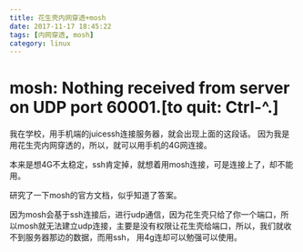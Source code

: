 ```yaml
---
title: 花生壳内网穿透+mosh
date: 2017-11-17 18:45:22
tags: [内网穿透, mosh]
category: linux
---
```


# mosh: Nothing received from server on UDP port 60001.[to quit: Ctrl-^.]

我在学校，用手机端的juicessh连接服务器，就会出现上面的这段话。
因为我是用花生壳内网穿透的，所以，就可以用手机的4G网连接。

本来是想4G不太稳定，ssh肯定掉，就想着用mosh连接，可是连接上了，却不能用。

研究了一下mosh的官方文档，似乎知道了答案。

因为mosh会基于ssh连接后，进行udp通信，因为花生壳只给了你一个端口，所以mosh就无法建立udp连接，主要是没有权限让花生壳给端口，所以，我们就收不到服务器那边的数据，而用ssh， 用4g连却可以勉强可以使用。



